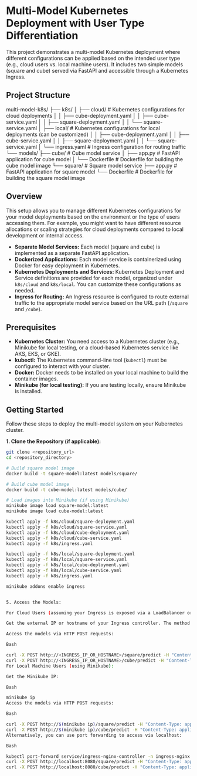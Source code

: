# Multi-Model Kubernetes Deployment with User Type Differentiation

This project demonstrates a multi-model Kubernetes deployment where different configurations can be applied based on the intended user type (e.g., cloud users vs. local machine users). It includes two simple models (square and cube) served via FastAPI and accessible through a Kubernetes Ingress.

## Project Structure

multi-model-k8s/
├── k8s/
│   ├── cloud/                      # Kubernetes configurations for cloud deployments
│   │   ├── cube-deployment.yaml
│   │   ├── cube-service.yaml
│   │   ├── square-deployment.yaml
│   │   └── square-service.yaml
│   ├── local/                      # Kubernetes configurations for local deployments (can be customized)
│   │   ├── cube-deployment.yaml
│   │   ├── cube-service.yaml
│   │   ├── square-deployment.yaml
│   │   └── square-service.yaml
│   └── ingress.yaml                # Ingress configuration for routing traffic
└── models/
├── cube/                       # Cube model service
│   ├── app.py                  # FastAPI application for cube model
│   └── Dockerfile              # Dockerfile for building the cube model image
└── square/                     # Square model service
├── app.py                  # FastAPI application for square model
└── Dockerfile              # Dockerfile for building the square model image


## Overview

This setup allows you to manage different Kubernetes configurations for your model deployments based on the environment or the type of users accessing them. For example, you might want to have different resource allocations or scaling strategies for cloud deployments compared to local development or internal access.

- **Separate Model Services:** Each model (square and cube) is implemented as a separate FastAPI application.
- **Dockerized Applications:** Each model service is containerized using Docker for easy deployment in Kubernetes.
- **Kubernetes Deployments and Services:** Kubernetes Deployment and Service definitions are provided for each model, organized under `k8s/cloud` and `k8s/local`. You can customize these configurations as needed.
- **Ingress for Routing:** An Ingress resource is configured to route external traffic to the appropriate model service based on the URL path (`/square` and `/cube`).

## Prerequisites

- **Kubernetes Cluster:** You need access to a Kubernetes cluster (e.g., Minikube for local testing, or a cloud-based Kubernetes service like AKS, EKS, or GKE).
- **kubectl:** The Kubernetes command-line tool (`kubectl`) must be configured to interact with your cluster.
- **Docker:** Docker needs to be installed on your local machine to build the container images.
- **Minikube (for local testing):** If you are testing locally, ensure Minikube is installed.

## Getting Started

Follow these steps to deploy the multi-model system on your Kubernetes cluster.

**1. Clone the Repository (if applicable):**

```bash
git clone <repository_url>
cd <repository_directory>

# Build square model image
docker build -t square-model:latest models/square/

# Build cube model image
docker build -t cube-model:latest models/cube/

# Load images into Minikube (if using Minikube)
minikube image load square-model:latest
minikube image load cube-model:latest

kubectl apply -f k8s/cloud/square-deployment.yaml
kubectl apply -f k8s/cloud/square-service.yaml
kubectl apply -f k8s/cloud/cube-deployment.yaml
kubectl apply -f k8s/cloud/cube-service.yaml
kubectl apply -f k8s/ingress.yaml

kubectl apply -f k8s/local/square-deployment.yaml
kubectl apply -f k8s/local/square-service.yaml
kubectl apply -f k8s/local/cube-deployment.yaml
kubectl apply -f k8s/local/cube-service.yaml
kubectl apply -f k8s/ingress.yaml

minikube addons enable ingress


5. Access the Models:

For Cloud Users (assuming your Ingress is exposed via a LoadBalancer or public IP):

Get the external IP or hostname of your Ingress controller. The method varies depending on your cloud provider.

Access the models via HTTP POST requests:

Bash

curl -X POST http://<INGRESS_IP_OR_HOSTNAME>/square/predict -H "Content-Type: application/json" -d '{"input": 10}'
curl -X POST http://<INGRESS_IP_OR_HOSTNAME>/cube/predict -H "Content-Type: application/json" -d '{"input": 10}'
For Local Machine Users (using Minikube):

Get the Minikube IP:

Bash

minikube ip
Access the models via HTTP POST requests:

Bash

curl -X POST http://$(minikube ip)/square/predict -H "Content-Type: application/json" -d '{"input": 15}'
curl -X POST http://$(minikube ip)/cube/predict -H "Content-Type: application/json" -d '{"input": 15}'
Alternatively, you can use port forwarding to access via localhost:

Bash

kubectl port-forward service/ingress-nginx-controller -n ingress-nginx 8080:80 &
curl -X POST http://localhost:8080/square/predict -H "Content-Type: application/json" -d '{"input": 20}'
curl -X POST http://localhost:8080/cube/predict -H "Content-Type: application/json" -d '{"input": 20}'
